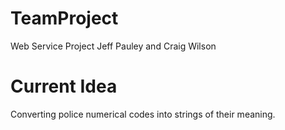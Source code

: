 # TeamProject
Web Service Project 
Jeff Pauley and Craig Wilson

# Current Idea
Converting police numerical codes into strings of their meaning.

